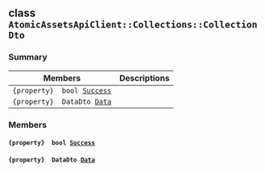 ## class `AtomicAssetsApiClient::Collections::CollectionDto` 

### Summary

 Members                        | Descriptions                                
--------------------------------|---------------------------------------------
`{property}  bool `[`Success`](#class_atomic_assets_api_client_1_1_collections_1_1_collection_dto_1a506fb037fbb6bfe8f254c021a2c3cfac) | 
`{property}  DataDto `[`Data`](#class_atomic_assets_api_client_1_1_collections_1_1_collection_dto_1a65c0779654774581967081cf3136bd84) | 

### Members

#### `{property}  bool `[`Success`](#class_atomic_assets_api_client_1_1_collections_1_1_collection_dto_1a506fb037fbb6bfe8f254c021a2c3cfac) 

#### `{property}  DataDto `[`Data`](#class_atomic_assets_api_client_1_1_collections_1_1_collection_dto_1a65c0779654774581967081cf3136bd84) 

